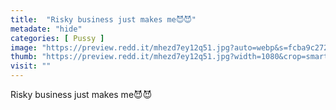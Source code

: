 ```yaml
---
title:  "Risky business just makes me😈😈"
metadate: "hide"
categories: [ Pussy ]
image: "https://preview.redd.it/mhezd7ey12q51.jpg?auto=webp&s=fcba9c27228101a9ab57e90f08d5a0c713604ab8"
thumb: "https://preview.redd.it/mhezd7ey12q51.jpg?width=1080&crop=smart&auto=webp&s=cb47c9ef130d7749b481954329d60c0edec835de"
visit: ""
---
```

Risky business just makes me😈😈
